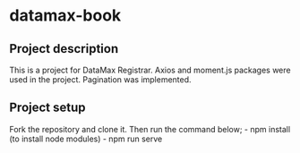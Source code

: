 # datamax-book

## Project description

This is a project for DataMax Registrar. Axios and moment.js packages were used in the project. Pagination was implemented.

## Project setup

Fork the repository and clone it. Then run the command below;
    - npm install (to install node modules)
    - npm run serve
